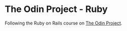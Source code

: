 # The Odin Project - Ruby
Following the Ruby on Rails course on [The Odin Project](https://www.theodinproject.com/paths/full-stack-ruby-on-rails/courses/ruby).
